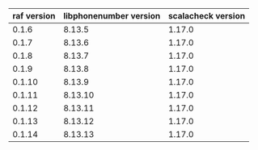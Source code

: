 | raf version | libphonenumber version | scalacheck version |
|-------------|------------------------|--------------------|
| 0.1.6       | 8.13.5                 | 1.17.0             |
| 0.1.7       | 8.13.6                 | 1.17.0             |
| 0.1.8       | 8.13.7                 | 1.17.0             |
| 0.1.9       | 8.13.8                 | 1.17.0             |
| 0.1.10      | 8.13.9                 | 1.17.0             |
| 0.1.11      | 8.13.10                | 1.17.0             |
| 0.1.12      | 8.13.11                | 1.17.0             |
| 0.1.13      | 8.13.12                | 1.17.0             |
| 0.1.14      | 8.13.13                | 1.17.0             |
